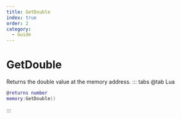 ```yaml
---
title: GetDouble
index: true
order: 2
category:
  - Guide
---
```


# GetDouble
Returns the double value at the memory address.
::: tabs
@tab Lua
```lua
@returns number
memory:GetDouble()
```

:::